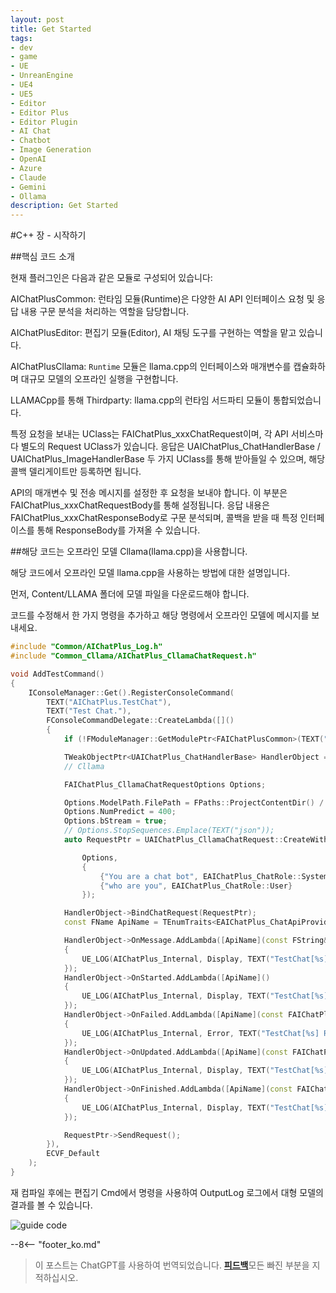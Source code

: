 ```yaml
---
layout: post
title: Get Started
tags:
- dev
- game
- UE
- UnreanEngine
- UE4
- UE5
- Editor
- Editor Plus
- Editor Plugin
- AI Chat
- Chatbot
- Image Generation
- OpenAI
- Azure
- Claude
- Gemini
- Ollama
description: Get Started
---
```


<meta property="og:title" content="UE 插件 AIChatPlus 使用说明 - C++ 篇 - Get Started" />

#C++ 장 - 시작하기

##핵심 코드 소개

현재 플러그인은 다음과 같은 모듈로 구성되어 있습니다:

AIChatPlusCommon: 런타임 모듈(Runtime)은 다양한 AI API 인터페이스 요청 및 응답 내용 구문 분석을 처리하는 역할을 담당합니다.

AIChatPlusEditor: 편집기 모듈(Editor), AI 채팅 도구를 구현하는 역할을 맡고 있습니다.

AIChatPlusCllama: `Runtime` 모듈은 llama.cpp의 인터페이스와 매개변수를 캡슐화하며 대규모 모델의 오프라인 실행을 구현합니다.

LLAMACpp를 통해 Thirdparty: llama.cpp의 런타임 서드파티 모듈이 통합되었습니다.

특정 요청을 보내는 UClass는 FAIChatPlus_xxxChatRequest이며, 각 API 서비스마다 별도의 Request UClass가 있습니다. 응답은 UAIChatPlus_ChatHandlerBase / UAIChatPlus_ImageHandlerBase 두 가지 UClass를 통해 받아들일 수 있으며, 해당 콜백 델리게이트만 등록하면 됩니다.

API의 매개변수 및 전송 메시지를 설정한 후 요청을 보내야 합니다. 이 부분은 FAIChatPlus_xxxChatRequestBody를 통해 설정됩니다. 응답 내용은 FAIChatPlus_xxxChatResponseBody로 구문 분석되며, 콜백을 받을 때 특정 인터페이스를 통해 ResponseBody를 가져올 수 있습니다.

##해당 코드는 오프라인 모델 Cllama(llama.cpp)을 사용합니다.

해당 코드에서 오프라인 모델 llama.cpp을 사용하는 방법에 대한 설명입니다.

먼저, Content/LLAMA 폴더에 모델 파일을 다운로드해야 합니다.

코드를 수정해서 한 가지 명령을 추가하고 해당 명령에서 오프라인 모델에 메시지를 보내세요.

```c++
#include "Common/AIChatPlus_Log.h"
#include "Common_Cllama/AIChatPlus_CllamaChatRequest.h"

void AddTestCommand()
{
	IConsoleManager::Get().RegisterConsoleCommand(
		TEXT("AIChatPlus.TestChat"),
		TEXT("Test Chat."),
		FConsoleCommandDelegate::CreateLambda([]()
		{
			if (!FModuleManager::GetModulePtr<FAIChatPlusCommon>(TEXT("AIChatPlusCommon"))) return;

			TWeakObjectPtr<UAIChatPlus_ChatHandlerBase> HandlerObject = UAIChatPlus_ChatHandlerBase::New();
			// Cllama

			FAIChatPlus_CllamaChatRequestOptions Options;

			Options.ModelPath.FilePath = FPaths::ProjectContentDir() / "LLAMA" / "qwen1.5-1_8b-chat-q8_0.gguf";
			Options.NumPredict = 400;
			Options.bStream = true;
			// Options.StopSequences.Emplace(TEXT("json"));
			auto RequestPtr = UAIChatPlus_CllamaChatRequest::CreateWithOptionsAndMessages(

				Options,
				{
					{"You are a chat bot", EAIChatPlus_ChatRole::System},
					{"who are you", EAIChatPlus_ChatRole::User}
				});

			HandlerObject->BindChatRequest(RequestPtr);
			const FName ApiName = TEnumTraits<EAIChatPlus_ChatApiProvider>::ToName(RequestPtr->GetApiProvider());

			HandlerObject->OnMessage.AddLambda([ApiName](const FString& Message)
			{
				UE_LOG(AIChatPlus_Internal, Display, TEXT("TestChat[%s] Message: [%s]"), *ApiName.ToString(), *Message);
			});
			HandlerObject->OnStarted.AddLambda([ApiName]()
			{
				UE_LOG(AIChatPlus_Internal, Display, TEXT("TestChat[%s] RequestStarted"), *ApiName.ToString());
			});
			HandlerObject->OnFailed.AddLambda([ApiName](const FAIChatPlus_ResponseErrorBase& InError)
			{
				UE_LOG(AIChatPlus_Internal, Error, TEXT("TestChat[%s] RequestFailed: %s "), *ApiName.ToString(), *InError.GetDescription());
			});
			HandlerObject->OnUpdated.AddLambda([ApiName](const FAIChatPlus_ResponseBodyBase& ResponseBody)
			{
				UE_LOG(AIChatPlus_Internal, Display, TEXT("TestChat[%s] RequestUpdated"), *ApiName.ToString());
			});
			HandlerObject->OnFinished.AddLambda([ApiName](const FAIChatPlus_ResponseBodyBase& ResponseBody)
			{
				UE_LOG(AIChatPlus_Internal, Display, TEXT("TestChat[%s] RequestFinished"), *ApiName.ToString());
			});

			RequestPtr->SendRequest();
		}),
		ECVF_Default
	);
}
```

재 컴파일 후에는 편집기 Cmd에서 명령을 사용하여 OutputLog 로그에서 대형 모델의 결과를 볼 수 있습니다.

![guide code](assets/img/2024-ue-aichatplus/guide_code_1.png)

--8<-- "footer_ko.md"


> 이 포스트는 ChatGPT를 사용하여 번역되었습니다. [**피드백**](https://github.com/disenone/wiki_blog/issues/new)모든 빠진 부분을 지적하십시오. 
